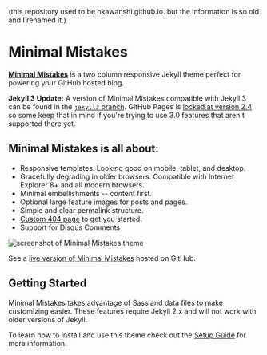 (this repository used to be hkawanshi.github.io. but the information is so old and I renamed it.) 

# Minimal Mistakes

**[Minimal Mistakes](http://mmistakes.github.io/minimal-mistakes)** is a two column responsive Jekyll theme perfect for powering your GitHub hosted blog.

**Jekyll 3 Update:** A version of Minimal Mistakes compatible with Jekyll 3 can be found in the [`jekyll3` branch](https://github.com/mmistakes/minimal-mistakes/tree/jekyll3). GitHub Pages is [locked at version 2.4](https://pages.github.com/versions/) so some keep that in mind if you're trying to use 3.0 features that aren't supported there yet.

## Minimal Mistakes is all about:

* Responsive templates. Looking good on mobile, tablet, and desktop.
* Gracefully degrading in older browsers. Compatible with Internet Explorer 8+ and all modern browsers.
* Minimal embellishments -- content first.
* Optional large feature images for posts and pages.
* Simple and clear permalink structure.
* [Custom 404 page](http://mmistakes.github.io/minimal-mistakes/404.html) to get you started.
* Support for Disqus Comments

![screenshot of Minimal Mistakes theme](http://mmistakes.github.io/minimal-mistakes/images/mm-theme-post-600.jpg)

See a [live version of Minimal Mistakes](http://mmistakes.github.io/minimal-mistakes/) hosted on GitHub.

## Getting Started

Minimal Mistakes takes advantage of Sass and data files to make customizing easier. These features require Jekyll 2.x and will not work with older versions of Jekyll.

To learn how to install and use this theme check out the [Setup Guide](http://mmistakes.github.io/minimal-mistakes/theme-setup/) for more information.
